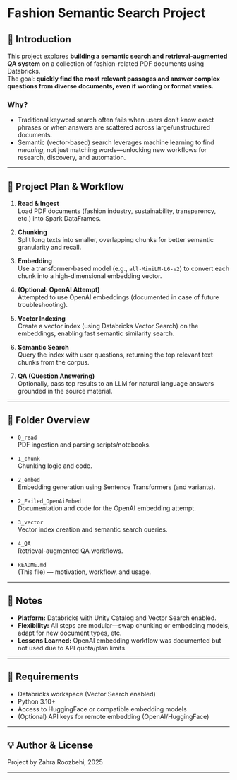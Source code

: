 # Fashion Semantic Search Project

## 🧵 Introduction

This project explores **building a semantic search and retrieval-augmented QA system** on a collection of fashion-related PDF documents using Databricks.  
The goal: **quickly find the most relevant passages and answer complex questions from diverse documents, even if wording or format varies.**

### **Why?**
- Traditional keyword search often fails when users don’t know exact phrases or when answers are scattered across large/unstructured documents.
- Semantic (vector-based) search leverages machine learning to find *meaning*, not just matching words—unlocking new workflows for research, discovery, and automation.

---

## 🚦 Project Plan & Workflow

1. **Read & Ingest**  
   Load PDF documents (fashion industry, sustainability, transparency, etc.) into Spark DataFrames.

2. **Chunking**  
   Split long texts into smaller, overlapping chunks for better semantic granularity and recall.

3. **Embedding**  
   Use a transformer-based model (e.g., `all-MiniLM-L6-v2`) to convert each chunk into a high-dimensional embedding vector.

4. **(Optional: OpenAI Attempt)**  
   Attempted to use OpenAI embeddings (documented in case of future troubleshooting).

5. **Vector Indexing**  
   Create a vector index (using Databricks Vector Search) on the embeddings, enabling fast semantic similarity search.

6. **Semantic Search**  
   Query the index with user questions, returning the top relevant text chunks from the corpus.

7. **QA (Question Answering)**  
   Optionally, pass top results to an LLM for natural language answers grounded in the source material.

---

## 📁 Folder Overview

- `0_read`  
  PDF ingestion and parsing scripts/notebooks.

- `1_chunk`  
  Chunking logic and code.

- `2_embed`  
  Embedding generation using Sentence Transformers (and variants).

- `2_Failed_OpenAiEmbed`  
  Documentation and code for the OpenAI embedding attempt.

- `3_vector`  
  Vector index creation and semantic search queries.

- `4_QA`  
  Retrieval-augmented QA workflows.

- `README.md`  
  (This file) — motivation, workflow, and usage.

---

## 📝 Notes

- **Platform:** Databricks with Unity Catalog and Vector Search enabled.
- **Flexibility:** All steps are modular—swap chunking or embedding models, adapt for new document types, etc.
- **Lessons Learned:** OpenAI embedding workflow was documented but not used due to API quota/plan limits.

---

## 🔧 Requirements

- Databricks workspace (Vector Search enabled)
- Python 3.10+
- Access to HuggingFace or compatible embedding models
- (Optional) API keys for remote embedding (OpenAI/HuggingFace)

---

## 💡 Author & License

Project by Zahra Roozbehi, 2025  

---
